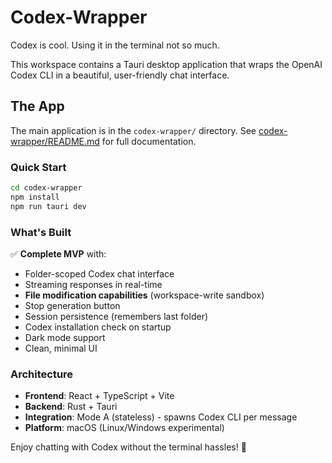 # Codex-Wrapper

Codex is cool. Using it in the terminal not so much.

This workspace contains a Tauri desktop application that wraps the OpenAI Codex CLI in a beautiful, user-friendly chat interface.

## The App

The main application is in the `codex-wrapper/` directory. See [codex-wrapper/README.md](codex-wrapper/README.md) for full documentation.

### Quick Start

```bash
cd codex-wrapper
npm install
npm run tauri dev
```

### What's Built

✅ **Complete MVP** with:
- Folder-scoped Codex chat interface
- Streaming responses in real-time
- **File modification capabilities** (workspace-write sandbox)
- Stop generation button
- Session persistence (remembers last folder)
- Codex installation check on startup
- Dark mode support
- Clean, minimal UI

### Architecture

- **Frontend**: React + TypeScript + Vite
- **Backend**: Rust + Tauri
- **Integration**: Mode A (stateless) - spawns Codex CLI per message
- **Platform**: macOS (Linux/Windows experimental)

Enjoy chatting with Codex without the terminal hassles! 🚀
